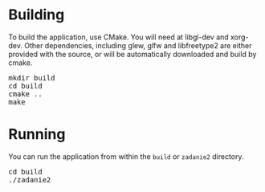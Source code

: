 Building
===
To build the application, use CMake. You will need at libgl-dev and xorg-dev.
Other dependencies, including glew, glfw and libfreetype2 are either provided
with the source, or will be automatically downloaded and build by cmake.

<pre>
mkdir build
cd build
cmake ..
make
</pre>

Running
===
You can run the application from within the `build` or `zadanie2` directory.

<pre>
cd build
./zadanie2
</pre>
